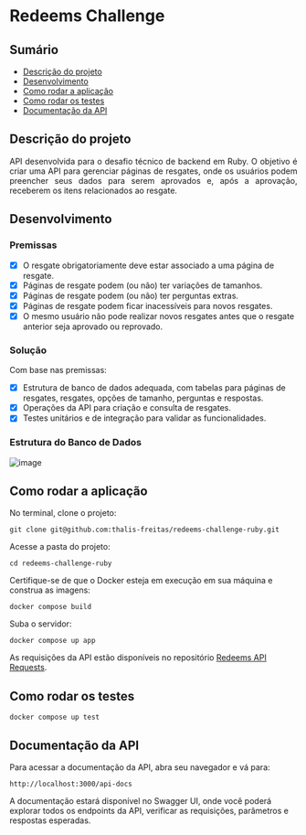 # Redeems Challenge

## Sumário
  * [Descrição do projeto](#descrição-do-projeto)
  * [Desenvolvimento](#desenvolvimento)
  * [Como rodar a aplicação](#como-rodar-a-aplicação)
  * [Como rodar os testes](#como-rodar-os-testes)
  * [Documentação da API](#documentação-da-api)

## Descrição do projeto

<p align="justify"> API desenvolvida para o desafio técnico de backend em Ruby. O objetivo é criar uma API para gerenciar páginas de resgates, onde os usuários podem preencher seus dados para serem aprovados e, após a aprovação, receberem os itens relacionados ao resgate.</p>

## Desenvolvimento

### Premissas

- [x] O resgate obrigatoriamente deve estar associado a uma página de resgate.
- [x] Páginas de resgate podem (ou não) ter variações de tamanhos.
- [x] Páginas de resgate podem (ou não) ter perguntas extras.
- [x] Páginas de resgate podem ficar inacessíveis para novos resgates.
- [x] O mesmo usuário não pode realizar novos resgates antes que o resgate anterior seja aprovado ou reprovado.

### Solução

Com base nas premissas:

- [x] Estrutura de banco de dados adequada, com tabelas para páginas de resgates, resgates, opções de tamanho, perguntas e respostas.
- [x] Operações da API para criação e consulta de resgates.
- [x] Testes unitários e de integração para validar as funcionalidades.

### Estrutura do Banco de Dados

![image](https://github.com/user-attachments/assets/61d834b7-16e6-4cac-bc1b-0811d1ab5947)

## Como rodar a aplicação

No terminal, clone o projeto:

```
git clone git@github.com:thalis-freitas/redeems-challenge-ruby.git
```

Acesse a pasta do projeto:

```
cd redeems-challenge-ruby
```

Certifique-se de que o Docker esteja em execução em sua máquina e construa as imagens:

```
docker compose build
```

Suba o servidor:

```
docker compose up app
```

As requisições da API estão disponíveis no repositório [Redeems API Requests](https://github.com/thalis-freitas/redeems-challenge-requests).

## Como rodar os testes

```
docker compose up test
```

## Documentação da API

Para acessar a documentação da API, abra seu navegador e vá para:

```
http://localhost:3000/api-docs
```

A documentação estará disponível no Swagger UI, onde você poderá explorar todos os endpoints da API, verificar as requisições, parâmetros e respostas esperadas.
